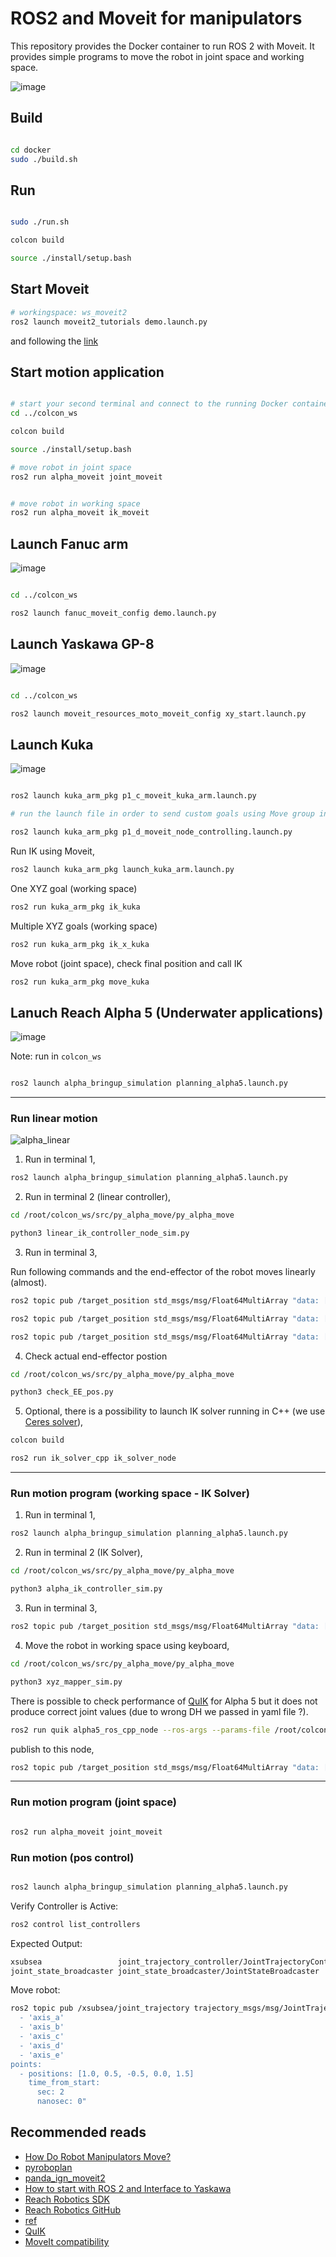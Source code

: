 # ROS2 and Moveit for manipulators

This repository provides the Docker container to run ROS 2 with Moveit. It provides simple programs to move the robot in joint space and working space.

![image](https://github.com/user-attachments/assets/2f5a92f5-3bbf-4154-aa1f-27a02604aeca)


## Build

```bash

cd docker
sudo ./build.sh

```

## Run

 ```bash
 
sudo ./run.sh

colcon build

source ./install/setup.bash

```
## Start Moveit 

```bash
# workingspace: ws_moveit2
ros2 launch moveit2_tutorials demo.launch.py

```
and following the [link](https://moveit.picknik.ai/main/doc/tutorials/quickstart_in_rviz/quickstart_in_rviz_tutorial.html)


## Start motion application

```bash

# start your second terminal and connect to the running Docker container
cd ../colcon_ws

colcon build

source ./install/setup.bash

# move robot in joint space
ros2 run alpha_moveit joint_moveit


# move robot in working space
ros2 run alpha_moveit ik_moveit

```


## Launch Fanuc arm

![image](https://github.com/user-attachments/assets/dc2a3afb-a89b-45f0-9e1d-6ce4d26c9bb2)


```bash

cd ../colcon_ws

ros2 launch fanuc_moveit_config demo.launch.py

```

## Launch Yaskawa GP-8

![image](https://github.com/user-attachments/assets/63add41d-ed58-44b4-8246-7ed3afeb93b9)

```bash

cd ../colcon_ws

ros2 launch moveit_resources_moto_moveit_config xy_start.launch.py

```

## Launch Kuka

![image](https://github.com/user-attachments/assets/fb348660-1ba1-4d10-bac4-bfe73821b946)

```bash

ros2 launch kuka_arm_pkg p1_c_moveit_kuka_arm.launch.py

# run the launch file in order to send custom goals using Move group interface

ros2 launch kuka_arm_pkg p1_d_moveit_node_controlling.launch.py

```

Run IK using Moveit,


```bash
ros2 launch kuka_arm_pkg launch_kuka_arm.launch.py
```
One XYZ goal (working space)

```bash
ros2 run kuka_arm_pkg ik_kuka
```
Multiple XYZ goals (working space)

```bash
ros2 run kuka_arm_pkg ik_x_kuka
```

Move robot (joint space), check final position and call IK

```bash
ros2 run kuka_arm_pkg move_kuka
```

## Lanuch Reach Alpha 5 (Underwater applications)

![image](https://github.com/user-attachments/assets/c96894ef-4340-4971-a956-72b04afe626c)


Note: run in ```colcon_ws```

```bash

ros2 launch alpha_bringup_simulation planning_alpha5.launch.py

```

---
### Run linear motion

![alpha_linear](https://github.com/user-attachments/assets/83da7c35-4be5-46ff-9a7f-836392849a04)


1. Run in terminal 1,

```bash
ros2 launch alpha_bringup_simulation planning_alpha5.launch.py

```

2. Run in terminal 2 (linear controller),

```bash
cd /root/colcon_ws/src/py_alpha_move/py_alpha_move

python3 linear_ik_controller_node_sim.py

```

3. Run in terminal 3,

Run following commands and the end-effector of the robot moves linearly (almost).


```bash
ros2 topic pub /target_position std_msgs/msg/Float64MultiArray "data: [0.2, 0.3, 0.0]" -1

ros2 topic pub /target_position std_msgs/msg/Float64MultiArray "data: [0.2, -0.3, 0.0]" -1

ros2 topic pub /target_position std_msgs/msg/Float64MultiArray "data: [0.3, 0.0, 0.0]" -1

```

4. Check actual end-effector postion

``` bash
cd /root/colcon_ws/src/py_alpha_move/py_alpha_move

python3 check_EE_pos.py
```

5. Optional, there is a possibility to launch IK solver running in C++ (we use [Ceres solver](http://ceres-solver.org/)),


``` bash
colcon build

ros2 run ik_solver_cpp ik_solver_node
```

---

### Run motion program (working space - IK Solver)


1. Run in terminal 1,

```bash
ros2 launch alpha_bringup_simulation planning_alpha5.launch.py

```

2. Run in terminal 2 (IK Solver),

```bash
cd /root/colcon_ws/src/py_alpha_move/py_alpha_move

python3 alpha_ik_controller_sim.py

```

3. Run in terminal 3,

```bash
ros2 topic pub /target_position std_msgs/msg/Float64MultiArray "data: [0.19, -0.07, 0.03]" -1

```

4. Move the robot in working space using keyboard,

```bash
cd /root/colcon_ws/src/py_alpha_move/py_alpha_move

python3 xyz_mapper_sim.py

```

There is possible to check performance of [QuIK](https://github.com/steffanlloyd/quik.git) for Alpha 5 but it does not produce correct joint values (due to wrong DH we passed in yaml file ?).

```bash
ros2 run quik alpha5_ros_cpp_node --ros-args --params-file /root/colcon_ws/src/quik/config/alpha5.yaml
```

publish to this node,


```bash
ros2 topic pub /target_position std_msgs/msg/Float64MultiArray "data: [0.19, -0.07, 0.03]" -1

```


---

### Run motion program (joint space)

```bash

ros2 run alpha_moveit joint_moveit

```

### Run motion (pos control)

```bash

ros2 launch alpha_bringup_simulation planning_alpha5.launch.py

```

Verify Controller is Active:

```bash
ros2 control list_controllers
```

Expected Output:
```bash
xsubsea                 joint_trajectory_controller/JointTrajectoryController  active
joint_state_broadcaster joint_state_broadcaster/JointStateBroadcaster          active

```

Move robot:

```bash
ros2 topic pub /xsubsea/joint_trajectory trajectory_msgs/msg/JointTrajectory "joint_names:
  - 'axis_a'
  - 'axis_b'
  - 'axis_c'
  - 'axis_d'
  - 'axis_e'
points:
  - positions: [1.0, 0.5, -0.5, 0.0, 1.5]
    time_from_start:
      sec: 2
      nanosec: 0"

```



## Recommended reads

- [How Do Robot Manipulators Move?](https://roboticseabass.com/2024/06/30/how-do-robot-manipulators-move/)
- [pyroboplan](https://github.com/sea-bass/pyroboplan)
- [panda_ign_moveit2](https://github.com/AndrejOrsula/panda_ign_moveit2/tree/humble_devel)
- [How to start with ROS 2 and Interface to Yaskawa](https://github.com/YaskawaEurope/ros2-starter-for-yaskawa-robots)
- [Reach Robotics SDK](https://reach-robotics.github.io/reach_robotics_sdk/index.html#)
- [Reach Robotics GitHub](https://github.com/Reach-Robotics)
- [ref](https://github.com/Robotisim/robotic_arms_ROS2/wiki/Project-%231:-Kuka-6DOF-Moveit2)
- [QuIK](https://github.com/steffanlloyd/quik.git)
- [MoveIt compatibility](https://picknik.ai/hardware-ecosystem/)
